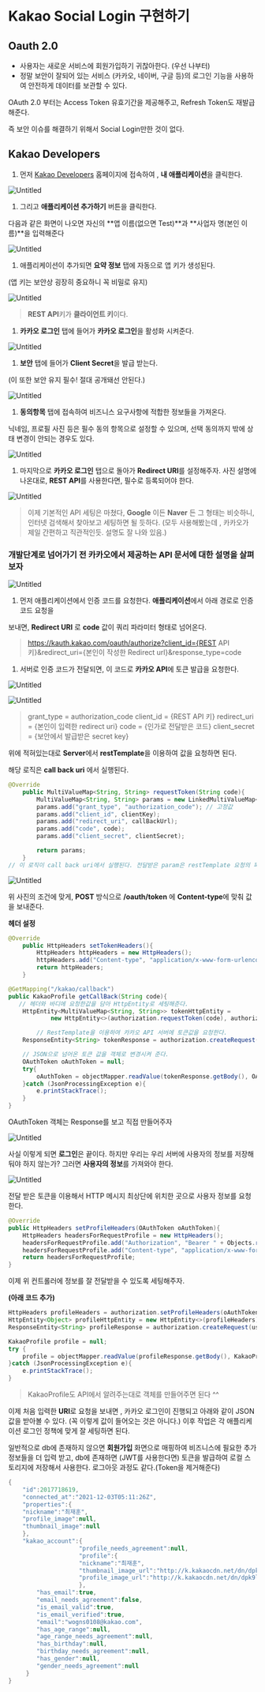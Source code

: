 # Kakao Social Login 구현하기

## Oauth 2.0

- 사용자는 새로운 서비스에 회원가입하기 귀찮아한다. (우선 나부터)
- 정말 보안이 잘되어 있는 서비스 (카카오, 네이버, 구글 등)의 로그인 기능을 사용하여 안전하게 데이터를 보관할 수 있다.

OAuth 2.0 부터는 Access Token 유효기간을 제공해주고, Refresh Token도 재발급 해준다.

즉 보안 이슈를 해결하기 위해서 Social Login만한 것이 없다.

## Kakao Developers

1. 먼저 [Kakao Developers](https://developers.kakao.com/) 홈페이지에 접속하여 , **내 애플리케이션**을 클릭한다.

![Untitled](https://s3-us-west-2.amazonaws.com/secure.notion-static.com/421e502a-969d-402a-a8ed-c1fd926d8510/Untitled.png)

1. 그리고 **애플리케이션 추가하기** 버튼을 클릭한다.

다음과 같은 화면이 나오면 자신의 **앱 이름(없으면 Test)**과 **사업자 명(본인 이름)**을 입력해준다

![Untitled](https://s3-us-west-2.amazonaws.com/secure.notion-static.com/c780c825-5bcc-4c61-b429-ee14f79835bf/Untitled.png)

1. 애플리케이션이 추가되면 **요약 정보** 탭에 자동으로 앱 키가 생성된다.

(앱 키는 보안상 굉장히 중요하니 꼭 비밀로 유지)

![Untitled](https://s3-us-west-2.amazonaws.com/secure.notion-static.com/414973d2-523f-40a4-8a57-cc3af298df67/Untitled.png)

> **REST API**키가 **클라이언트 키**이다.
> 

1. **카카오 로그인** 탭에 들어가 **카카오 로그인**을 활성화 시켜준다.

![Untitled](https://s3-us-west-2.amazonaws.com/secure.notion-static.com/6cfc5569-43ec-4197-959a-652f40284c1f/Untitled.png)

1. **보안** 탭에 들어가 **Client Secret**을 발급 받는다.

(이 또한 보안 유지 필수! 절대 공개돼선 안된다.)

![Untitled](https://s3-us-west-2.amazonaws.com/secure.notion-static.com/aab105e1-9984-4602-b40d-94b06f831c7b/Untitled.png)

1. **동의항목** 탭에 접속하여 비즈니스 요구사항에 적합한 정보들을 가져온다.

닉네임, 프로필 사진 등은 필수 동의 항목으로 설정할 수 있으며, 선택 동의까지 밖에 상태 변경이 안되는 경우도 있다.

![Untitled](https://s3-us-west-2.amazonaws.com/secure.notion-static.com/b11f999e-35d9-4487-b51b-940576a6772d/Untitled.png)

1. 마지막으로 **카카오 로그인** 탭으로 돌아가 **Redirect URI**를 설정해주자. 사진 설명에 나온대로, **REST API**를 사용한다면, 필수로 등록되어야 한다.

![Untitled](https://s3-us-west-2.amazonaws.com/secure.notion-static.com/0530083d-9bd0-4243-8ac6-6d368bef1179/Untitled.png)

> 이제 기본적인 API 세팅은 마쳤다, **Google** 이든 **Naver** 든 그 형태는 비슷하니, 인터넷 검색해서 찾아보고 세팅하면 될 듯하다. (모두 사용해봤는데 , 카카오가 제일 간편하고 직관적인듯. 설명도 잘 나와 있음.)
> 

### 개발단계로 넘어가기 전 카카오에서 제공하는 API 문서에 대한 설명을 살펴보자

![Untitled](https://s3-us-west-2.amazonaws.com/secure.notion-static.com/7c861ef6-45d6-4ba7-99c8-8864d18b13df/Untitled.png)

1. 먼저 애플리케이션에서 인증 코드를 요청한다. **애플리케이션**에서 아래 경로로 인증 코드 요청을

보내면, **Redirect URI** 로 **code** 값이 쿼리 파라미터 형태로 넘어온다.

> https://kauth.kakao.com/oauth/authorize?client_id={REST API 키}&redirect_uri={본인이 작성한 Redirect url}&response_type=code
> 

1. 서버로 인증 코드가 전달되면, 이 코드로 **카카오 API**에 토큰 발급을 요청한다. 

![Untitled](https://s3-us-west-2.amazonaws.com/secure.notion-static.com/45f80572-2042-4948-ad5c-fbb1591c53dc/Untitled.png)

![Untitled](https://s3-us-west-2.amazonaws.com/secure.notion-static.com/b9583852-64a2-446f-90a0-062e372e5ccc/Untitled.png)

> grant_type = authorization_code
client_id = {REST API 키}
redirect_uri = {본인이 입력한 redirect uri}
code = {인가로 전달받은 코드}
client_secret = {보안에서 발급받은 secret key}
> 

위에 적혀있는대로 **Server**에서 **restTemplate**을 이용하여 값을 요청하면 된다.

해당 로직은 **call back uri** 에서 실행된다.

```java
@Override
    public MultiValueMap<String, String> requestToken(String code){
        MultiValueMap<String, String> params = new LinkedMultiValueMap<>();
        params.add("grant_type", "authorization_code"); // 고정값
        params.add("client_id", clientKey);
        params.add("redirect_uri", callBackUrl);
        params.add("code", code);
        params.add("client_secret", clientSecret);

        return params;
    }
// 이 로직이 call back uri에서 실행된다. 전달받은 param은 restTemplate 요청의 파라미터로 사용된다.
```

![Untitled](https://s3-us-west-2.amazonaws.com/secure.notion-static.com/f3cf3e35-f58a-4ad4-a5eb-d378f6cf7f89/Untitled.png)

위 사진의 조건에 맞게, **POST** 방식으로 **/oauth/token** 에 **Content-type**에 맞춰 값을 보내준다.

**헤더 설정**

```java
@Override
    public HttpHeaders setTokenHeaders(){
        HttpHeaders httpHeaders = new HttpHeaders();
        httpHeaders.add("Content-type", "application/x-www-form-urlencoded;charset=utf-8");
        return httpHeaders;
    }
```

```java
@GetMapping("/kakao/callback")
public KakaoProfile getCallBack(String code){
   // 헤더와 바디에 요청한값을 담아 HttpEntity로 세팅해준다.
    HttpEntity<MultiValueMap<String, String>> tokenHttpEntity =
            new HttpEntity<>(authorization.requestToken(code), authorization.setTokenHeaders());

		// RestTemplate을 이용하여 카카오 API 서버에 토큰값을 요청한다.
    ResponseEntity<String> tokenResponse = authorization.createRequest(tokenUrl, tokenHttpEntity);

    // JSON으로 넘어온 토큰 값을 객체로 변경시켜 준다. 
    OAuthToken oAuthToken = null;
    try{
        oAuthToken = objectMapper.readValue(tokenResponse.getBody(), OAuthToken.class);
    }catch (JsonProcessingException e){
        e.printStackTrace();
    }
}
```

OAuthToken 객체는 Response를 보고 직접 만들어주자

![Untitled](https://s3-us-west-2.amazonaws.com/secure.notion-static.com/19bc1ebe-1565-4daa-bab8-62b253b1e14f/Untitled.png)

사실 이렇게 되면 **로그인**은 끝이다. 하지만 우리는 우리 서버에 사용자의 정보를 저장해둬야 하지 않는가? 그러면 **사용자의 정보**를 가져와야 한다.

![Untitled](https://s3-us-west-2.amazonaws.com/secure.notion-static.com/c2f8530c-9b1b-4253-ba7d-4957e20ca87b/Untitled.png)

전달 받은 토큰을 이용해서 HTTP 메시지 최상단에 위치한 곳으로 사용자 정보를 요청한다.

```java
@Override
public HttpHeaders setProfileHeaders(OAuthToken oAuthToken){
    HttpHeaders headersForRequestProfile = new HttpHeaders();
    headersForRequestProfile.add("Authorization", "Bearer " + Objects.requireNonNull(oAuthToken).getAccess_token());
    headersForRequestProfile.add("Content-type", "application/x-www-form-urlencoded;charset=utf-8");
    return headersForRequestProfile;
}
```

이제 위 컨트롤러에 정보를 잘 전달받을 수 있도록 세팅해주자.

 **(아래 코드 추가)**

```java
HttpHeaders profileHeaders = authorization.setProfileHeaders(oAuthToken);
HttpEntity<Object> profileHttpEntity = new HttpEntity<>(profileHeaders);
ResponseEntity<String> profileResponse = authorization.createRequest(userInfoUrl, profileHttpEntity);

KakaoProfile profile = null;
try {
    profile = objectMapper.readValue(profileResponse.getBody(), KakaoProfile.class);
}catch (JsonProcessingException e){
    e.printStackTrace();
}
```

> KakaoProfile도 API에서 알려주는대로 객체를 만들어주면 된다 ^^
> 

이제 처음 입력한 **URI**로 요청을 보내면 , 카카오 로그인이 진행되고 아래와 같이 JSON 값을 받아볼 수 있다. (꼭 이렇게 값이 들어오는 것은 아니다.) 이후 작업은 각 애플리케이션 로그인 정책에 맞게 잘 세팅하면 된다.

일반적으로 db에 존재하지 않으면 **회원가입** 화면으로 매핑하여 비즈니스에 필요한 추가 정보들을 더 입력 받고, db에 존재하면 (JWT를 사용한다면) 토큰을 발급하여 로컬 스토리지에 저장해서 사용한다. 로그아웃 과정도 같다.(Token을 제거해준다)

```java
{
	"id":2017718619,
	"connected_at":"2021-12-03T05:11:26Z",
	"properties":{
	"nickname":"최재훈",
	"profile_image":null,
	"thumbnail_image":null
	},
	"kakao_account":{
					"profile_needs_agreement":null,
					"profile":{
					"nickname":"최재훈",
					"thumbnail_image_url":"http://k.kakaocdn.net/dn/dpk9l1/btqmGhA2lKL/Oz0wDuJn1YV2DIn92f6DVK/img_110x110.jpg",
					"profile_image_url":"http://k.kakaocdn.net/dn/dpk9l1/btqmGhA2lKL/Oz0wDuJn1YV2DIn92f6DVK/img_640x640.jpg"
					},
		"has_email":true,
		"email_needs_agreement":false,
		"is_email_valid":true,
		"is_email_verified":true,
		"email":"wogns0108@kakao.com",
		"has_age_range":null,
		"age_range_needs_agreement":null,
		"has_birthday":null,
		"birthday_needs_agreement":null,
		"has_gender":null,
		"gender_needs_agreement":null
	 }
}
```
